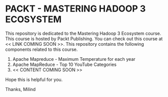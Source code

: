 # PACKT - MASTERING HADOOP 3 ECOSYSTEM
This repository is dedicated to the Mastering Hadoop 3 Ecosystem course. This course is hosted by Packt Publishing. You can check out this course at << LINK COMING SOON >>.
This repository contains the following components related to this course.
  1. Apache Mapreduce - Maximum Temperature for each year
  2. Apache MapReduce - Top 10 YouTube Categories
  3. << CONTENT COMING SOON >>
  
Hope this is helpful for you.

Thanks,
Milind
